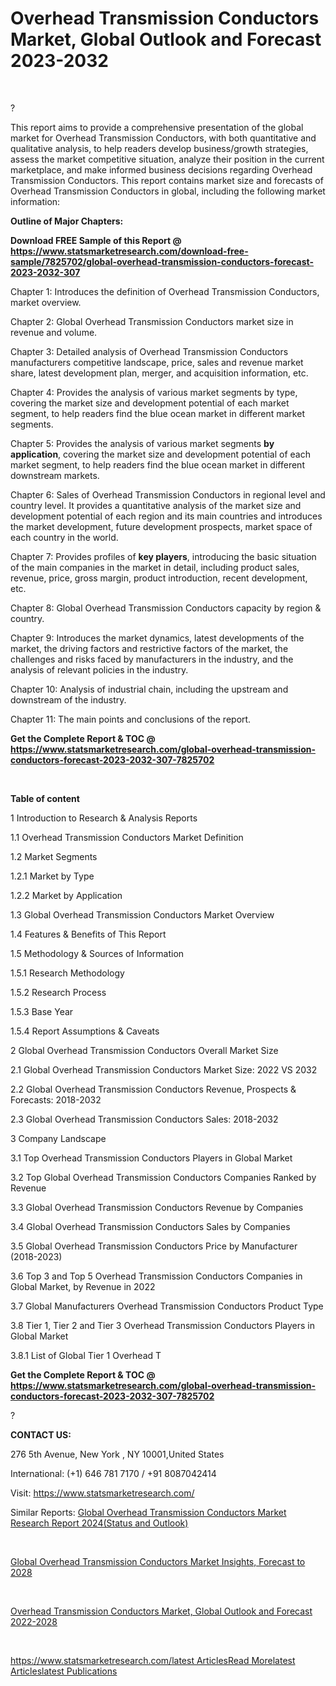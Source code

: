 <h1>Overhead Transmission Conductors Market, Global Outlook and Forecast 2023-2032</h1><br/><p>? </p>
 
 
 
 <p>This report aims to provide a comprehensive presentation of the global market for Overhead Transmission Conductors, with both quantitative and qualitative analysis, to help readers develop business/growth strategies, assess the market competitive situation, analyze their position in the current marketplace, and make informed business decisions regarding Overhead Transmission Conductors. This report contains market size and forecasts of Overhead Transmission Conductors in global, including the following market information:</p>
 
 
 
 <p><strong>Outline of Major Chapters:</strong></p>
 
 
 
 <p><strong>Download FREE Sample of this Report @ <a href="https://www.statsmarketresearch.com/download-free-sample/7825702/global-overhead-transmission-conductors-forecast-2023-2032-307">https://www.statsmarketresearch.com/download-free-sample/7825702/global-overhead-transmission-conductors-forecast-2023-2032-307</a></strong></p>
 
 
 
 <p>Chapter 1: Introduces the definition of Overhead Transmission Conductors, market overview.</p>
 
 
 
 <p>Chapter 2: Global Overhead Transmission Conductors market size in revenue and volume.</p>
 
 
 
 <p>Chapter 3: Detailed analysis of Overhead Transmission Conductors manufacturers competitive landscape, price, sales and revenue market share, latest development plan, merger, and acquisition information, etc.</p>
 
 
 
 <p>Chapter 4: Provides the analysis of various market segments by type, covering the market size and development potential of each market segment, to help readers find the blue ocean market in different market segments.</p>
 
 
 
 <p>Chapter 5: Provides the analysis of various market segments <strong>by application</strong>, covering the market size and development potential of each market segment, to help readers find the blue ocean market in different downstream markets.</p>
 
 
 
 <p>Chapter 6: Sales of Overhead Transmission Conductors in regional level and country level. It provides a quantitative analysis of the market size and development potential of each region and its main countries and introduces the market development, future development prospects, market space of each country in the world.</p>
 
 
 
 <p>Chapter 7: Provides profiles of <strong>key players</strong>, introducing the basic situation of the main companies in the market in detail, including product sales, revenue, price, gross margin, product introduction, recent development, etc.</p>
 
 
 
 <p>Chapter 8: Global Overhead Transmission Conductors capacity by region & country.</p>
 
 
 
 <p>Chapter 9: Introduces the market dynamics, latest developments of the market, the driving factors and restrictive factors of the market, the challenges and risks faced by manufacturers in the industry, and the analysis of relevant policies in the industry.</p>
 
 
 
 <p>Chapter 10: Analysis of industrial chain, including the upstream and downstream of the industry.</p>
 
 
 
 <p>Chapter 11: The main points and conclusions of the report.</p>
 
 
 
 <div><b>Get the Complete Report & TOC @ <a href="https://www.statsmarketresearch.com/global-overhead-transmission-conductors-forecast-2023-2032-307-7825702">https://www.statsmarketresearch.com/global-overhead-transmission-conductors-forecast-2023-2032-307-7825702</a></b></div>
 
 
 
 <p><br />
 
 <b>Table of content</b></p>
 
 
 
 <p>1 Introduction to Research & Analysis Reports<br />
 
 1.1 Overhead Transmission Conductors Market Definition<br />
 
 1.2 Market Segments<br />
 
 1.2.1 Market by Type<br />
 
 1.2.2 Market by Application<br />
 
 1.3 Global Overhead Transmission Conductors Market Overview<br />
 
 1.4 Features & Benefits of This Report<br />
 
 1.5 Methodology & Sources of Information<br />
 
 1.5.1 Research Methodology<br />
 
 1.5.2 Research Process<br />
 
 1.5.3 Base Year<br />
 
 1.5.4 Report Assumptions & Caveats<br />
 
 2 Global Overhead Transmission Conductors Overall Market Size<br />
 
 2.1 Global Overhead Transmission Conductors Market Size: 2022 VS 2032<br />
 
 2.2 Global Overhead Transmission Conductors Revenue, Prospects & Forecasts: 2018-2032<br />
 
 2.3 Global Overhead Transmission Conductors Sales: 2018-2032<br />
 
 3 Company Landscape<br />
 
 3.1 Top Overhead Transmission Conductors Players in Global Market<br />
 
 3.2 Top Global Overhead Transmission Conductors Companies Ranked by Revenue<br />
 
 3.3 Global Overhead Transmission Conductors Revenue by Companies<br />
 
 3.4 Global Overhead Transmission Conductors Sales by Companies<br />
 
 3.5 Global Overhead Transmission Conductors Price by Manufacturer (2018-2023)<br />
 
 3.6 Top 3 and Top 5 Overhead Transmission Conductors Companies in Global Market, by Revenue in 2022<br />
 
 3.7 Global Manufacturers Overhead Transmission Conductors Product Type<br />
 
 3.8 Tier 1, Tier 2 and Tier 3 Overhead Transmission Conductors Players in Global Market<br />
 
 3.8.1 List of Global Tier 1 Overhead T</p>
 
 
 
 <div><b>Get the Complete Report & TOC @ <a href="https://www.statsmarketresearch.com/global-overhead-transmission-conductors-forecast-2023-2032-307-7825702">https://www.statsmarketresearch.com/global-overhead-transmission-conductors-forecast-2023-2032-307-7825702</a></b></div>
 
 
 
 <p>? </p>
 
 
 
 <p><b>CONTACT US:</b><br />
 
 276 5th Avenue, New York , NY 10001,United States<br />
 
 International: (+1) 646 781 7170 / +91 8087042414<br />
 
 Visit: <a href="https://www.statsmarketresearch.com/">https://www.statsmarketresearch.com/</a><br />
 
 Similar Reports: <a href="https://www.statsmarketresearch.com/global-overhead-transmission-conductors-forecast-2023-2032-307-7825702">Global Overhead Transmission Conductors Market Research Report 2024(Status and Outlook)</a><br />
 
 <br />
 
 <a href="https://www.statsmarketresearch.com/global-overhead-transmission-conductors-forecast-2023-2032-307-7825702">Global Overhead Transmission Conductors Market Insights, Forecast to 2028</a><br />
 
 <br />
 
 <a href="https://www.statsmarketresearch.com/global-overhead-transmission-conductors-forecast-2023-2032-307-7825702">Overhead Transmission Conductors Market, Global Outlook and Forecast 2022-2028</a><br />
 
 <br />
 
 <a href="https://gyeongbokgung.com">https://www.statsmarketresearch.com/</a><a href="https://hallyeomaritime.com">latest Articles</a><a href="https://jingwansa.com">Read More</a><a href="https://nguoiviet.jp/">latest Articles</a><a href="https://www.intelmarketresearch.com/">latest Publications</a></p>